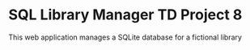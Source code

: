 # SQL Library Manager TD Project 8
 This web application manages a SQLite database for a fictional library
